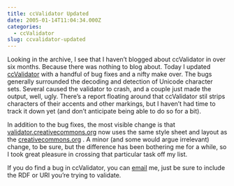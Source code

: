 ```yaml
---
title: ccValidator Updated
date: 2005-01-14T11:04:34.000Z
categories:
  - ccValidator
slug: ccvalidator-updated
---
```

Looking in the archive, I see that I haven’t blogged about ccValidator in over six months. Because there was nothing to blog about. Today I updated [ccValidator][1]  with a handful of bug fixes and a nifty make over. The bugs generally surrounded the decoding and detection of Unicode character sets. Several caused the validator to crash, and a couple just made the output, well, ugly. There’s a report floating around that ccValidator stil strips characters of their accents and other markings, but I haven’t had time to track it down yet (and don’t anticipate being able to do so for a bit).

In addition to the bug fixes, the most visible change is that [validator.creativecommons.org][1]  now uses the same style sheet and layout as the [creativecommons.org][2] . A minor (and some would argue irrelevant) change, to be sure, but the difference has been bothering me for a while, so I took great pleasure in crossing that particular task off my list.

If you do find a bug in ccValidator, you can [email][3]  me, just be sure to include the <span class="caps">RDF</span> or <span class="caps">URI</span> you’re trying to validate.



 [1]: http://validator.creativecommons.org
 [2]: http://www.creativecommons.org
 [3]: /contact
